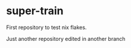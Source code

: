 # super-train

First repository to test nix flakes.

Just another repository
edited in another branch
